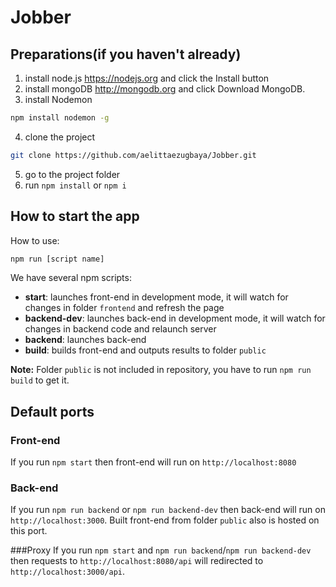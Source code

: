 # Jobber

## Preparations(if you haven't already)

  1. install node.js https://nodejs.org and click the Install button
  2. install mongoDB http://mongodb.org and click Download MongoDB.
  3. install Nodemon
  ```sh
  npm install nodemon -g
  ```
  4. clone the project

  ```sh
  git clone https://github.com/aelittaezugbaya/Jobber.git
  ```
  5. go to the project folder
  6. run `npm install` or `npm i`

## How to start the app

How to use:

```sh
npm run [script name]
```

   We have several npm scripts:
   * **start**: launches front-end in development mode, it will watch for changes in folder `frontend` and refresh the page
   * **backend-dev**: launches back-end in development mode, it will watch for changes in backend code and relaunch server
   * **backend**: launches back-end
   * **build**: builds front-end and outputs results to folder `public`

   **Note:** Folder `public` is not included in repository, you have to run `npm run build` to get it.

## Default ports

### Front-end
If you run `npm start` then front-end will run on `http://localhost:8080`

### Back-end
If you run `npm run backend` or `npm run backend-dev` then back-end will run on `http://localhost:3000`. Built front-end from folder `public` also is hosted on this port.

###Proxy
If you run `npm start` and `npm run backend`/`npm run backend-dev` then requests to `http://localhost:8080/api` will redirected to `http://localhost:3000/api`. 
